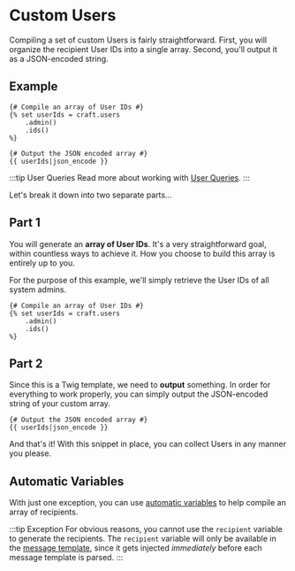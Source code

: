 # Custom Users

Compiling a set of custom Users is fairly straightforward. First, you will organize the recipient User IDs into a single array. Second, you'll output it as a JSON-encoded string.

## Example

```twig
{# Compile an array of User IDs #}
{% set userIds = craft.users
    .admin()
    .ids()
%}

{# Output the JSON encoded array #}
{{ userIds|json_encode }}
```

:::tip User Queries
Read more about working with [User Queries](https://craftcms.com/docs/3.x/users.html#querying-users).
:::

Let's break it down into two separate parts...

## Part 1

You will generate an **array of User IDs**. It's a very straightforward goal, within countless ways to achieve it. How you choose to build this array is entirely up to you.

For the purpose of this example, we'll simply retrieve the User IDs of all system admins.

```twig
{# Compile an array of User IDs #}
{% set userIds = craft.users
    .admin()
    .ids()
%}
```

## Part 2

Since this is a Twig template, we need to **output** something. In order for everything to work properly, you can simply output the JSON-encoded string of your custom array.

```twig
{# Output the JSON encoded array #}
{{ userIds|json_encode }}
```

And that's it! With this snippet in place, you can collect Users in any manner you please.

## Automatic Variables

With just one exception, you can use [automatic variables](/messages/variables/) to help compile an array of recipients.

:::tip Exception
For obvious reasons, you cannot use the `recipient` variable to generate the recipients. The `recipient` variable will only be available in the [message template](/messages/edit-template/), since it gets injected _immediately_ before each message template is parsed.
:::
